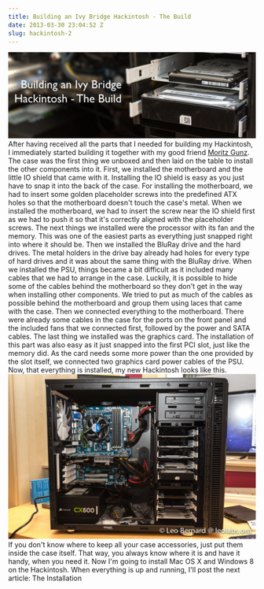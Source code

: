 ```yaml
---
title: Building an Ivy Bridge Hackintosh - The Build
date: 2013-03-30 23:04:52 Z
slug: hackintosh-2
---
```


[![Building an Ivy Bridge Hackintosh - The Build](assets/2013/03/hackintosh-2-banner.jpg)](assets/2013/03/hackintosh-2-banner.jpg) After having received all the parts that I needed for building my Hackintosh, I immediately started building it together with my good friend [Moritz Gunz](http://neolegends.tk "Moritz's Homepage"). The case was the first thing we unboxed and then laid on the table to install the other components into it. First, we installed the motherboard and the little IO shield that came with it. Installing the IO shield is easy as you just have to snap it into the back of the case. For installing the motherboard, we had to insert some golden placeholder screws into the predefined ATX holes so that the motherboard doesn't touch the case's metal. When we installed the motherboard, we had to insert the screw near the IO shield first as we had to push it so that it's correctly aligned with the placeholder screws. The next things we installed were the processor with its fan and the memory. This was one of the easiest parts as everything just snapped right into where it should be. Then we installed the BluRay drive and the hard drives. The metal holders in the drive bay already had holes for every type of hard drives and it was about the same thing with the BluRay drive. When we installed the PSU, things became a bit difficult as it included many cables that we had to arrange in the case. Luckily, it is possible to hide some of the cables behind the motherboard so they don't get in the way when installing other components. We tried to put as much of the cables as possible behind the motherboard and group them using laces that came with the case. Then we connected everything to the motherboard. There were already some cables in the case for the ports on the front panel and the included fans that we connected first, followed by the power and SATA cables. The last thing we installed was the graphics card. The installation of this part was also easy as it just snapped into the first PCI slot, just like the memory did. As the card needs some more power than the one provided by the slot itself, we connected two graphics card power cables of the PSU. Now, that everything is installed, my new Hackintosh looks like this. [![The completed Hackintosh](assets/2013/03/MG_9885.jpg)](assets/2013/03/MG_9885.jpg) If you don't know where to keep all your case accessories, just put them inside the case itself. That way, you always know where it is and have it handy, when you need it. Now I'm going to install Mac OS X and Windows 8 on the Hackintosh. When everything is up and running, I'll post the next article: The Installation